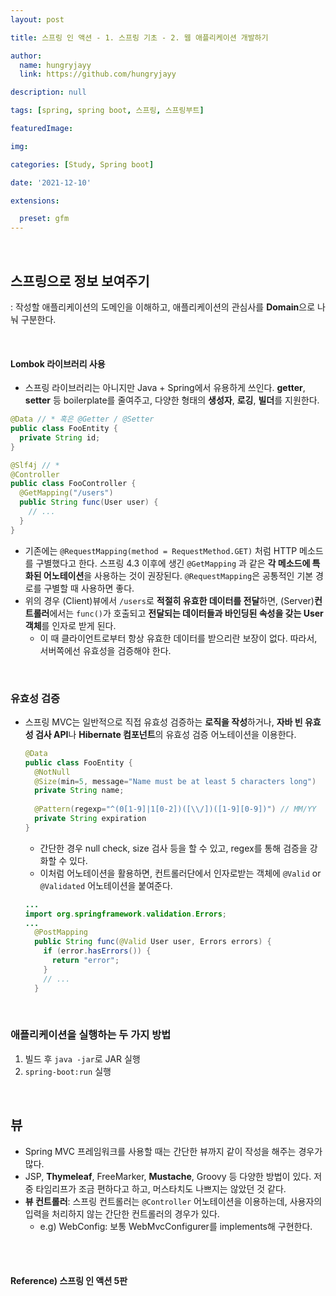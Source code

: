 ```yaml
---
layout: post

title: 스프링 인 액션 - 1. 스프링 기초 - 2. 웹 애플리케이션 개발하기

author: 
  name: hungryjayy
  link: https://github.com/hungryjayy

description: null

tags: [spring, spring boot, 스프링, 스프링부트]

featuredImage: 

img: 

categories: [Study, Spring boot]

date: '2021-12-10'

extensions:

  preset: gfm
---
```


<br>

## 스프링으로 정보 보여주기

: 작성할 애플리케이션의 도메인을 이해하고, 애플리케이션의 관심사를 **Domain**으로 나눠 구분한다.

<br>

#### Lombok 라이브러리 사용

* 스프링 라이브러리는 아니지만 Java + Spring에서 유용하게 쓰인다. **getter**, **setter** 등 boilerplate를 줄여주고, 다양한 형태의 **생성자**, **로깅**, **빌더**를 지원한다.

```java
@Data // * 혹은 @Getter / @Setter
public class FooEntity {
  private String id;
}
```

```java
@Slf4j // *
@Controller
public class FooController {
  @GetMapping("/users")
  public String func(User user) {
    // ...
  }
}
```

* 기존에는 `@RequestMapping(method = RequestMethod.GET)` 처럼 HTTP 메소드를 구별했다고 한다. 스프링 4.3 이후에 생긴 `@GetMapping` 과 같은 **각 메소드에 특화된 어노테이션**을 사용하는 것이 권장된다. `@RequestMapping`은 공통적인 기본 경로를 구별할 때 사용하면 좋다.
* 위의 경우 (Client)뷰에서 `/users`로 **적절히 유효한 데이터를 전달**하면, (Server)**컨트롤러**에서는 `func()`가 호출되고 **전달되는 데이터들과 바인딩된 속성을 갖는 User 객체**를 인자로 받게 된다.
  * 이 때 클라이언트로부터 항상 유효한 데이터를 받으리란 보장이 없다. 따라서, 서버쪽에선 유효성을 검증해야 한다.

<br>

### 유효성 검증

* 스프링 MVC는 일반적으로 직접 유효성 검증하는 **로직을 작성**하거나, **자바 빈 유효성 검사 API**나  **Hibernate 컴포넌트**의 유효성 검증 어노테이션을 이용한다.

  ```java
  @Data
  public class FooEntity {
    @NotNull
    @Size(min=5, message="Name must be at least 5 characters long")
    private String name;
    
    @Pattern(regexp="^(0[1-9]|1[0-2])([\\/])([1-9][0-9])") // MM/YY
    private String expiration
  }
  ```

  * 간단한 경우 null check, size 검사 등을 할 수 있고, regex를 통해 검증을 강화할 수 있다.
  * 이처럼 어노테이션을 활용하면, 컨트롤러단에서 인자로받는 객체에 `@Valid` or `@Validated` 어노테이션을 붙여준다.

  ```java
  ...
  import org.springframework.validation.Errors;
  ...
    @PostMapping
    public String func(@Valid User user, Errors errors) {
      if (error.hasErrors()) {
        return "error";
      }
      // ...
    }

<br>

### **애플리케이션을 실행하는 두 가지 방법**

1. 빌드 후 `java -jar`로 JAR 실행
2. `spring-boot:run` 실행

<br>

## 뷰

* Spring MVC 프레임워크를 사용할 때는 간단한 뷰까지 같이 작성을 해주는 경우가 많다.
* JSP, **Thymeleaf**, FreeMarker, **Mustache**, Groovy 등 다양한 방법이 있다. 저 중 타임리프가 조금 편하다고 하고, 머스타치도 나쁘지는 않았던 것 같다.
* **뷰 컨트롤러**: 스프링 컨트롤러는 `@Controller` 어노테이션을 이용하는데, 사용자의 입력을 처리하지 않는 간단한 컨트롤러의 경우가 있다.
  * e.g) WebConfig: 보통 WebMvcConfigurer를 implements해 구현한다.

<br><br>

#### Reference) 스프링 인 액션 5판